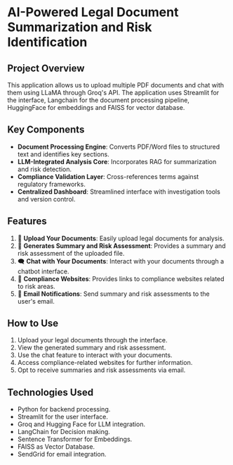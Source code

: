 
# AI-Powered Legal Document Summarization and Risk Identification

## Project Overview
This application allows us to upload multiple PDF documents and chat with them using LLaMA through Groq's API. The application uses Streamlit for the interface, Langchain for the document processing pipeline, HuggingFace for embeddings and FAISS for vector database.

## Key Components

- **Document Processing Engine**: Converts PDF/Word files to structured text and identifies key sections.
- **LLM-Integrated Analysis Core**: Incorporates RAG for summarization and risk detection.
- **Compliance Validation Layer**: Cross-references terms against regulatory frameworks.
- **Centralized Dashboard**: Streamlined interface with investigation tools and version control.

## Features

1. 📄 **Upload Your Documents**: Easily upload legal documents for analysis.
2. 📃 **Generates Summary and Risk Assessment**: Provides a summary and risk assessment of the uploaded file.
3. 🗨️ **Chat with Your Documents**: Interact with your documents through a chatbot interface.
4. 🔗 **Compliance Websites**: Provides links to compliance websites related to risk areas.
5. 📩 **Email Notifications**: Send summary and risk assessments to the user's email.

## How to Use

1. Upload your legal documents through the interface.
2. View the generated summary and risk assessment.
3. Use the chat feature to interact with your documents.
4. Access compliance-related websites for further information.
5. Opt to receive summaries and risk assessments via email.

## Technologies Used

- Python for backend processing.
- Streamlit for the user interface.
- Groq and Hugging Face for LLM integration.
- LangChain for Decision making.
- Sentence Transformer for Embeddings.
- FAISS as Vector Database.
- SendGrid for email integration.
